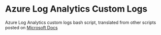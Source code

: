 # Azure Log Analytics Custom Logs
Azure Log Analytics custom logs bash script, translated from other scripts posted on [Microsoft Docs](https://docs.microsoft.com/en-us/azure/azure-monitor/platform/data-collector-api)
